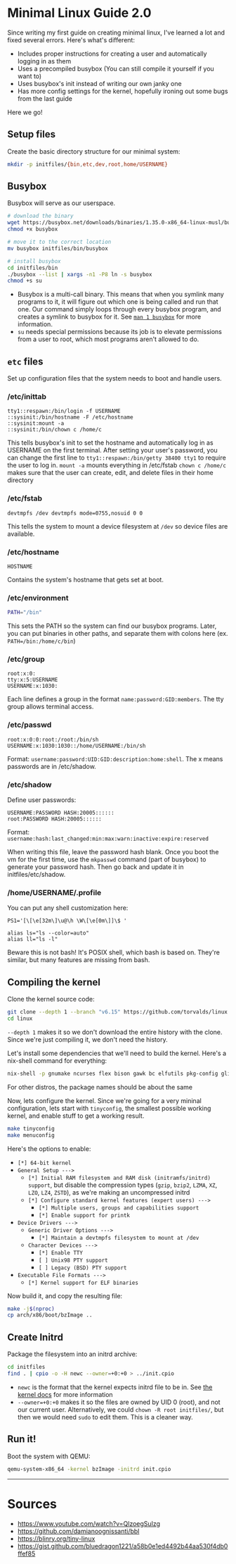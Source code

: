 # Minimal Linux Guide 2.0

Since writing my first guide on creating minimal linux, I've learned a lot and fixed several errors. Here's what's different:
- Includes proper instructions for creating a user and automatically logging in as them
- Uses a precompiled busybox (You can still compile it yourself if you want to)
- Uses busybox's init instead of writing our own janky one
- Has more config settings for the kernel, hopefully ironing out some bugs from the last guide

Here we go!

## Setup files
Create the basic directory structure for our minimal system:
```sh
mkdir -p initfiles/{bin,etc,dev,root,home/USERNAME}
```

## Busybox
Busybox will serve as our userspace.
```sh
# download the binary
wget https://busybox.net/downloads/binaries/1.35.0-x86_64-linux-musl/busybox
chmod +x busybox

# move it to the correct location
mv busybox initfiles/bin/busybox

# install busybox
cd initfiles/bin
./busybox --list | xargs -n1 -P8 ln -s busybox
chmod +s su
```
- Busybox is a multi-call binary. This means that when you symlink many programs to it, it will figure out which one is being called and run that one. Our command simply loops through every busybox program, and creates a symlink to busybox for it. See [`man 1 busybox`](https://man.archlinux.org/man/busybox.1.en#USAGE) for more information.
- `su` needs special permissions because its job is to elevate permissions from a user to root, which most programs aren't allowed to do.

## `etc` files
Set up configuration files that the system needs to boot and handle users.

### /etc/inittab
```
tty1::respawn:/bin/login -f USERNAME
::sysinit:/bin/hostname -F /etc/hostname
::sysinit:mount -a
::sysinit:/bin/chown c /home/c
```
This tells busybox's init to set the hostname and automatically log in as USERNAME on the first terminal.
After setting your user's password, you can change the first line to `tty1::respawn:/bin/getty 38400 tty1` to require the user to log in.
`mount -a` mounts everything in /etc/fstab
`chown c /home/c` makes sure that the user can create, edit, and delete files in their home directory

### /etc/fstab
```
devtmpfs /dev devtmpfs mode=0755,nosuid 0 0
```
This tells the system to mount a device filesystem at `/dev` so device files are available.

### /etc/hostname
```
HOSTNAME
```
Contains the system's hostname that gets set at boot.

### /etc/environment
```sh
PATH="/bin"
```
This sets the PATH so the system can find our busybox programs.
Later, you can put binaries in other paths, and separate them with colons here (ex. `PATH=/bin:/home/c/bin`)

### /etc/group
```
root:x:0:
tty:x:5:USERNAME
USERNAME:x:1030:
```
Each line defines a group in the format `name:password:GID:members`.
The tty group allows terminal access.

### /etc/passwd
```
root:x:0:0:root:/root:/bin/sh
USERNAME:x:1030:1030::/home/USERNAME:/bin/sh
```
Format: `username:password:UID:GID:description:home:shell`.
The x means passwords are in /etc/shadow.

### /etc/shadow
Define user passwords:
```
USERNAME:PASSWORD HASH:20005::::::
root:PASSWORD HASH:20005::::::
```
Format: `username:hash:last_changed:min:max:warn:inactive:expire:reserved`

When writing this file, leave the password hash blank.
Once you boot the vm for the first time, use the `mkpasswd` command (part of busybox) to generate your password hash.
Then go back and update it in initfiles/etc/shadow.

### /home/USERNAME/.profile
You can put any shell customization here:
```
PS1='[\[\e[32m\]\u@\h \W\[\e[0m\]]\$ '

alias ls="ls --color=auto"
alias ll="ls -l"
```
Beware this is not bash! It's POSIX shell, which bash is based on. They're similar, but many features are missing from bash.

## Compiling the kernel
Clone the kernel source code:
```sh
git clone --depth 1 --branch "v6.15" https://github.com/torvalds/linux
cd linux
```
`--depth 1` makes it so we don't download the entire history with the clone. Since we're just compiling it, we don't need the history.

Let's install some dependencies that we'll need to build the kernel. Here's a nix-shell command for everything:
```sh
nix-shell -p gnumake ncurses flex bison gawk bc elfutils pkg-config glibc stdenv.cc.libc.static
```
For other distros, the package names should be about the same

Now, lets configure the kernel.
Since we're going for a very mininal configuration, lets start with `tinyconfig`, the smallest possible working kernel, and enable stuff to get a working result.
```sh
make tinyconfig
make menuconfig
```

Here's the options to enable:
- `[*] 64-bit kernel`
- `General Setup --->`
  - `[*] Initial RAM filesystem and RAM disk (initramfs/initrd) support`, but disable the compression types (`gzip`, `bzip2`, `LZMA`, `XZ`, `LZO`, `LZ4`, `ZSTD`), as we're making an uncompressed initrd
  - `[*] Configure standard kernel features (expert users) --->`
    - `[*] Multiple users, groups and capabilities support`
    - `[*] Enable support for printk`
- `Device Drivers --->`
  - `Generic Driver Options --->`
    - `[*] Maintain a devtmpfs filesystem to mount at /dev`
  - `Character Devices --->`
    - `[*] Enable TTY`
    - `[ ] Unix98 PTY support`
    - `[ ] Legacy (BSD) PTY support`
- `Executable File Formats --->`
  - `[*] Kernel support for ELF binaries`

Now build it, and copy the resulting file:
```sh
make -j$(nproc)
cp arch/x86/boot/bzImage ..
```

## Create Initrd
Package the filesystem into an initrd archive:
```sh
cd initfiles
find . | cpio -o -H newc --owner=+0:+0 > ../init.cpio
```
- `newc` is the format that the kernel expects initrd file to be in. See [the kernel docs](https://docs.kernel.org/admin-guide/initrd.html#compressed-cpio-images) for more information
- `--owner=+0:+0` makes it so the files are owned by UID 0 (root), and not our current user. Alternatively, we could `chown -R root initfiles/`, but then we would need `sudo` to edit them. This is a cleaner way.

## Run it!
Boot the system with QEMU:
```sh
qemu-system-x86_64 -kernel bzImage -initrd init.cpio
```

---
# Sources
- https://www.youtube.com/watch?v=QlzoegSuIzg
- https://github.com/damianoognissanti/bbl
- https://blinry.org/tiny-linux
- https://gist.github.com/bluedragon1221/a58b0e1ed4492b44aa530f4db0ffef85
